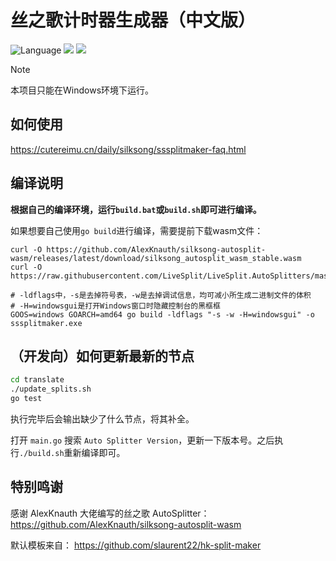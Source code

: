 # 丝之歌计时器生成器（中文版）

![](https://img.shields.io/github/go-mod/go-version/CuteReimu/sssplitmaker "Language")
[![](https://img.shields.io/github/actions/workflow/status/CuteReimu/sssplitmaker/golangci-lint.yml?branch=master)](https://github.com/CuteReimu/sssplitmaker/actions/workflows/golangci-lint.yml "Analysis")
[![](https://img.shields.io/github/license/CuteReimu/sssplitmaker)](https://github.com/CuteReimu/sssplitmaker/blob/master/LICENSE "LICENSE")

> [!Note]
> 本项目只能在Windows环境下运行。

## 如何使用

https://cutereimu.cn/daily/silksong/sssplitmaker-faq.html

## 编译说明

**根据自己的编译环境，运行`build.bat`或`build.sh`即可进行编译。**

如果想要自己使用`go build`进行编译，需要提前下载wasm文件：

```shell
curl -O https://github.com/AlexKnauth/silksong-autosplit-wasm/releases/latest/download/silksong_autosplit_wasm_stable.wasm
curl -O https://raw.githubusercontent.com/LiveSplit/LiveSplit.AutoSplitters/master/LiveSplit.AutoSplitters.xml

# -ldflags中，-s是去掉符号表，-w是去掉调试信息，均可减小所生成二进制文件的体积
# -H=windowsgui是打开Windows窗口时隐藏控制台的黑框框
GOOS=windows GOARCH=amd64 go build -ldflags "-s -w -H=windowsgui" -o sssplitmaker.exe
```

## （开发向）如何更新最新的节点

```bash
cd translate
./update_splits.sh
go test
```

执行完毕后会输出缺少了什么节点，将其补全。

打开 `main.go` 搜索 `Auto Splitter Version`，更新一下版本号。之后执行`./build.sh`重新编译即可。

## 特别鸣谢

感谢 AlexKnauth 大佬编写的丝之歌 AutoSplitter： https://github.com/AlexKnauth/silksong-autosplit-wasm

默认模板来自： https://github.com/slaurent22/hk-split-maker
